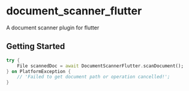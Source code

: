 # document_scanner_flutter

A document scanner plugin for flutter

## Getting Started

```dart
try {
    File scannedDoc = await DocumentScannerFlutter.scanDocument();
} on PlatformException {
    // 'Failed to get document path or operation cancelled!';
}
```
